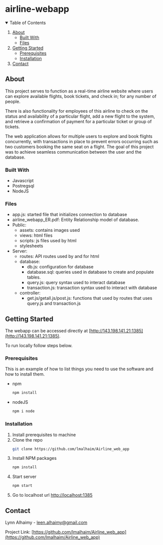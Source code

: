 # airline-webapp

<!-- TABLE OF CONTENTS -->
<details open="open">
  <summary>Table of Contents</summary>
  <ol>
    <li>
      <a href="#about-the-project">About</a>
      <ul>
        <li><a href="#built-with">Built With</a></li>
        <li><a href="#files">Files</a></li>
      </ul>
    </li>
    <li>
      <a href="#getting-started">Getting Started</a>
      <ul>
        <li><a href="#prerequisites">Prerequisites</a></li>
        <li><a href="#installation">Installation</a></li>
      </ul>
    </li>
    <li><a href="#contact">Contact</a></li>
  </ol>
</details>



<!-- ABOUT THE PROJECT -->
## About 

This project serves to function as a real-time airline website where users can explore available flights, book tickets, and check in; for any number of people. 

There is also functionality for employees of this airline to check on the status and availability of a particular flight, add a new flight to the system, and retrieve a confirmation of payment for a particular ticket or group of tickets. 

The web application allows for multiple users to explore and book flights concurrently, with transactions in place to prevent errors occurring such as two customers booking the same seat on a flight. The goal of this project was to achieve seamless communication between the user and the database.

### Built With

* Javascript
* Postregsql
* NodeJS

### Files
* app.js: started file that initializes connection to database 
* airline_webapp_ER.pdf: Entity Relationship model of database. 
* Public: 
    * assets: contains images used 
    * views: html files 
    * scripts: js files used by html 
    * stylesheets
* Server: 
    * routes: API routes used by and for html 
    * database: 
         * db.js: configuration for database 
         * database.sql: queries used in database to create and populate tables.
         * query.js: query syntax used to interact database
         * transaction.js: transaction syntax used to interact with database 
    * controller: 
         * get.js/getall.js/post.js: functions that used by routes that uses query.js and transaction.js


<!-- GETTING STARTED -->
## Getting Started

The webapp can be accessed directly at [http://143.198.141.21:1385](http://143.198.141.21:1385). 

To run locally follow steps below. 

### Prerequisites

This is an example of how to list things you need to use the software and how to install them.
* npm
  ```sh
  npm install 
  ```
* nodeJS
  ```sh
  npm i node
  ```

### Installation

1. Install prerequisites to machine 
2. Clone the repo
   ```sh
   git clone https://github.com/lmalhaim/Airline_web_app
   ```
3. Install NPM packages
   ```sh
   npm install
   ```
4. Start server
   ```sh
   npm start
   ```
5. Go to localhost url [http://localhost:1385](http://localhost:1385)

<!-- CONTACT -->
## Contact

Lynn Alhaimy - leen.alhaimy@gmail.com

Project Link: [https://github.com/lmalhaim/Airline_web_app](https://github.com/lmalhaim/Airline_web_app)

